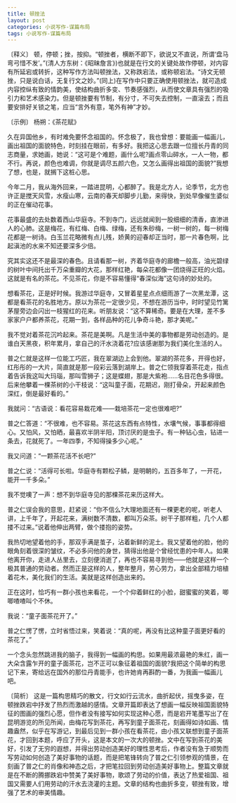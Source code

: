 ```yaml
---
title: 顿挫法
layout: post
categories: 小说写作-谋篇布局
tags: 小说写作-谋篇布局
---
```


〔释义〕 顿，停顿；挫，按抑。“顿挫者，横断不即下，欲说又不直说，所谓‘盘马弯弓惜不发’。”(清人方东树：《昭昧詹言》)也就是在行文的关键处故作停顿，对内容有所延宕或转折，这种写作方法叫顿挫法，又称跌宕法，或称顿宕法。“诗文无顿挫，只是说白话，无复行文之妙。”(同上)在写作中只要正确使用顿挫法，就可造成内容控纵有致的情韵美，使结构曲折多变、节奏感强烈，从而使文章具有强烈的吸引力和艺术感染力。但是顿挫要有节制，有分寸，不可失去控制，一直滚去；而且要安排好关锁之笔，应当“言外有意，笔外有神”才妙。

〔示例〕 杨朔：《茶花赋》

久在异国他乡，有时难免要怀念祖国的。怀念极了，我也曾想：要能画一幅画儿，画出祖国的面貌特色，时刻挂在眼前，有多好。我把这心思去跟一位擅长丹青的同志商量，求她画，她说：“这可是个难题，画什么呢?画点零山碎水，一人一物，都不行。再说，颜色也难调，你就是调尽五颜六色，又怎么画得出祖国的面貌?”我想了想，也是，就搁下这桩心思。

今年二月，我从海外回来，一踏进昆明，心都醉了。我是北方人，论季节，北方也许正是搅天风雪，水瘦山寒，云南的春天却脚步儿勤，来得快，到处早像催生婆似的正在催动花事。

花事最盛的去处数着西山华庭寺。不到寺门，远远就闻到一股细细的清香，直渗进人的心肺。这是梅花，有红梅、白梅、绿梅，还有朱砂梅，一树一树的，每一树梅花都是一树诗。白玉兰花略微有点儿残，娇黄的迎春却正当时，那一片春色啊，比起滇池的水来不知还要深多少倍。

究其实这还不是最深的春色。且请看那一树，齐着华庭寺的廊檐一般高，油光碧绿的树叶中间托出千万朵重瓣的大花，那样红艳，每朵花都像一团烧得正旺的火焰。这就是有名的茶花。不见茶花，你是不容易懂得“春深似海”这句诗的妙处的。

想看茶花，正是好时候。我游过华庭寺，又冒着星星点点细雨游了一次黑龙潭，这都是看茶花的名胜地方。原以为茶花一定很少见，不想在游历当中，时时望见竹篱茅屋旁边会闪出一枝猩红的花来。听朋友说：“这不算稀奇。要是在大理，差不多家家户户都养茶花，花期一到，各样品种的花儿争奇斗艳，那才美呢。”

我不觉对着茶花沉吟起来。茶花是美啊。凡是生活中美的事物都是劳动创造的。是谁白天黑夜，积年累月，拿自己的汗水浇着花?应该感谢那为我们美化生活的人。

普之仁就是这样一位能工巧匠，我在翠湖边上会到他。翠湖的茶花多，开得也好，红彤彤的一大片，简直就是那一段彩云落到湖岸上。普之仁领我穿着茶花走，指点着告诉我这叫大玛瑙，那叫雪狮子；这是蝶翅，那是大紫袍……名目花色多得很。后来他攀着一棵茶树的小干枝说：“这叫童子面，花期迟，刚打骨朵，开起来颜色深红，倒是最好看的。”

我就问：“古语说：看花容易栽花难——栽培茶花一定也很难吧?”

普之仁答道：“不很难，也不容易。茶花这东西有点特性，水壤气候，事事都得细心。又怕风，又怕晒，最喜欢半阴半阳，顶讨厌的是虫子。有一种钻心虫，钻进一条去，花就死了。一年四季，不知得操多少心呢。”

我又问道：“一颗茶花活不长吧?”

普之仁说：“活得可长啦。华庭寺有颗松子鳞，是明朝的，五百多年了，一开花，能开一千多朵。”

我不觉噢了一声：想不到华庭寺见的那棵茶花来历这样大。

普之仁误会我的意思，赶紧说：“你不信么?大理地面还有一棵更老的呢，听老人讲，上千年了，开起花来，满树数不清数，都叫万朵茶。树干子那样粗，几个人都搂不过来。”说着他伸出两臂，做个搂抱的姿势。

我热切地望着他的手，那双手满是茧子，沾着新鲜的泥土。我又望着他的脸，他的眼角刻着很深的皱纹，不必多问他的身世，猜得出他是个曾经忧患的中年人。如果他离开你，走进人丛里去，立刻便消逝了，再也不容易寻到他——他就是这样一个极其普通的劳动者。然而正是这样的人，整年整月，劳心劳力，拿出全部精力培植着花木，美化我们的生活。美就是这样创造出来的。

正在这时，恰巧有一群小孩也来看花，一个个仰着鲜红的小脸，甜蜜蜜的笑着，唧唧喳喳叫个不休。

我说：“童子面茶花开了。”

普之仁愣了愣，立时省悟过来，笑着说：“真的呢，再没有比这种童子面更好看的茶花了。”

一个念头忽然跳进我的脑子，我得到一幅画的构思。如果用最浓最艳的朱红，画一大朵含露乍开的童子面茶花，岂不正可以象征着祖国的面貌?我把这个简单的构思记下来，寄给远在国外的那位丹青能手，也许她肯再斟酌一番，为我画一幅画儿吧。

〔简析〕 这是一篇构思精巧的散文，行文如行云流水，曲折起伏，摇曳多姿，在顿挫跌宕中抒发了热烈而激越的感情。文章开篇即表达了想画一幅反映祖国面貌特征的图画的强烈心愿，但作者没有接写如何实现这种心愿，而是宕开笔墨写出了在昆明游览的所见所闻，由梅花写到茶花，再写到童子面茶花，刻画得如诗如画、情趣盎然，似乎在写游记，到最后见到一群小孩在看茶花，由小孩又联想到童子面茶花，才回到本题，呼应了开头，这是本文的一次大的顿挫。文中在写到茶花的美好，引发了无穷的遐想，并得出劳动创造美好的理性思考后，作者没有急于顺势而写劳动如何创造了美好事物的话题，而是把笔锋转向了普之仁引领参观的情景，在刻画了普之仁的肖像和神态之后，才把笔拉回到劳动创造美好事物上。整篇文章就是在不断的腾挪跌宕中赞美了美好事物，歌颂了劳动的价值，表达了热爱祖国、祖国又需要人们用劳动的汗水去浇灌的主题。文章的结构也曲折多变，顿挫有致，增强了艺术的审美情趣。 